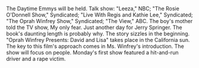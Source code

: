 The Daytime Emmys will be held.
Talk show: "Leeza," NBC; "The Rosie O'Donnell Show," Syndicated; "Live With Regis and Kathie Lee," Syndicated; "The Oprah Winfrey Show," Syndicated; "The View," ABC.
The boy's mother told the TV show, My only fear.
Just another day for Jerry Springer.
The book's daunting length is probably why.
The story sizzles in the beginning.
"Oprah Winfrey Presents: David and Lisa" takes place in the California sun.
The key to this film's approach comes in Ms. Winfrey's introduction.
The show will focus on people.
Monday's first show featured a hit-and-run driver and a rape victim.
